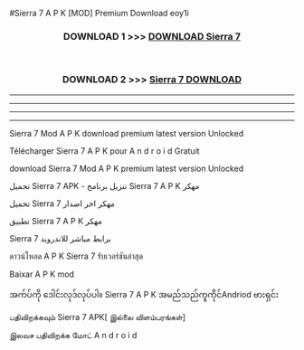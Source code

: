 #Sierra 7  A P K [MOD] Premium Download eoy1i



<div align="center">

<h3>DOWNLOAD 1 >>> <a href="https://teeasianyam.web.app?sq=Sierra 7 ">DOWNLOAD Sierra 7  </a></h3><br>

<h3>DOWNLOAD 2 >>> <a href="https://teeasianyam.web.app?sq=Sierra 7  ">Sierra 7   DOWNLOAD </a></h3>

</div>


----------------------------------------------------------

----------------------------------------------------------

----------------------------------------------------------

----------------------------------------------------------


Sierra 7   Mod A P K download premium latest version Unlocked

Télécharger Sierra 7   A P K pour A n d r o i d Gratuit

download Sierra 7   Mod A P K premium latest version Unlocked

تحميل Sierra 7   APK - تنزيل برنامج Sierra 7   A P K مهكر

تحميل Sierra 7   مهكر اخر اصدار

تطبيق Sierra 7   A P K مهكر

Sierra 7   برابط مباشر للاندرويد

ดาวน์โหลด A P K Sierra 7   รับเวอร์ชันล่าสุด

Baixar A P K mod

အက်ပ်ကို ဒေါင်းလုဒ်လုပ်ပါ။ Sierra 7   A P K အမည်သည်ကူကိုင်Andriod ဗားရှင်း

பதிவிறக்கவும் Sierra 7   APK[ இல்லை விளம்பரங்கள்] 
 
இலவச பதிவிறக்க மோட் A n d r o i d



